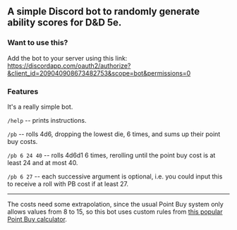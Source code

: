 ## A simple Discord bot to randomly generate ability scores for D&D 5e.

### Want to use this?

Add the bot to your server using this link:
https://discordapp.com/oauth2/authorize?&client_id=209040908673482753&scope=bot&permissions=0

### Features

It's a really simple bot.

`/help` -- prints instructions.

`/pb` -- rolls 4d6, dropping the lowest die, 6 times, and sums up their point buy costs.

`/pb 6 24 40` -- rolls 4d6d1 6 times, rerolling until the point buy cost is at least 24 and at most 40.

`/pb 6 27` -- each successive argument is optional, i.e. you could input this to receive a roll with PB cost if at least 27.

---

The costs need some extrapolation, since the usual Point Buy system
only allows values from 8 to 15, so this bot uses custom rules
from [this popular Point Buy calculator](http://chicken-dinner.com/5e/5e-point-buy.html).
